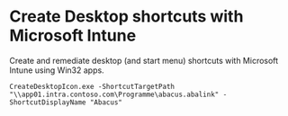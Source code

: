 # Create Desktop shortcuts with Microsoft Intune

Create and remediate desktop (and start menu) shortcuts with Microsoft Intune using Win32 apps.

```CreateDesktopIcon.exe -ShortcutTargetPath "\\app01.intra.contoso.com\Programme\abacus.abalink" -ShortcutDisplayName "Abacus"```